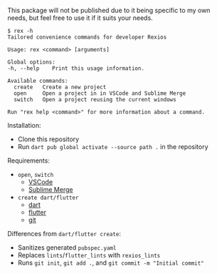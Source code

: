 This package will not be published due to it being specific to my own needs, but feel free to use it if it suits your needs.

```console
$ rex -h
Tailored convenience commands for developer Rexios

Usage: rex <command> [arguments]

Global options:
-h, --help    Print this usage information.

Available commands:
  create   Create a new project
  open     Open a project in in VSCode and Sublime Merge
  switch   Open a project reusing the current windows

Run "rex help <command>" for more information about a command.
```

Installation:
- Clone this repository
- Run `dart pub global activate --source path .` in the repository

Requirements:
- `open`, `switch`
  - [VSCode](https://code.visualstudio.com/)
  - [Sublime Merge](https://www.sublimemerge.com/)
- `create dart/flutter`
  - [dart](https://dart.dev/)
  - [flutter](https://flutter.dev/)
  - [git](https://git-scm.com/)

Differences from `dart/flutter create`:
- Sanitizes generated `pubspec.yaml`
- Replaces `lints`/`flutter_lints` with `rexios_lints`
- Runs `git init`, `git add .`, and `git commit -m "Initial commit"`